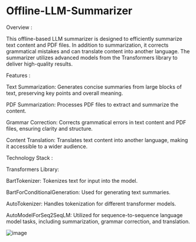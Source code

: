 # Offline-LLM-Summarizer

Overview :

This offline-based LLM summarizer is designed to efficiently summarize text content and PDF files. In addition to summarization, it corrects grammatical mistakes and can translate content into another language. The summarizer utilizes advanced models from the Transformers library to deliver high-quality results.

Features :

Text Summarization: Generates concise summaries from large blocks of text, preserving key points and overall meaning.

PDF Summarization: Processes PDF files to extract and summarize the content.

Grammar Correction: Corrects grammatical errors in text content and PDF files, ensuring clarity and structure.

Content Translation: Translates text content into another language, making it accessible to a wider audience.

Technology Stack : 

Transformers Library:

BartTokenizer: Tokenizes text for input into the model.

BartForConditionalGeneration: Used for generating text summaries.

AutoTokenizer: Handles tokenization for different transformer models.

AutoModelForSeq2SeqLM: Utilized for sequence-to-sequence language model tasks, including summarization, grammar correction, and translation.

![image](https://github.com/user-attachments/assets/01b12f6e-3dfd-45ca-bf33-a39d3f9bfd1b)

